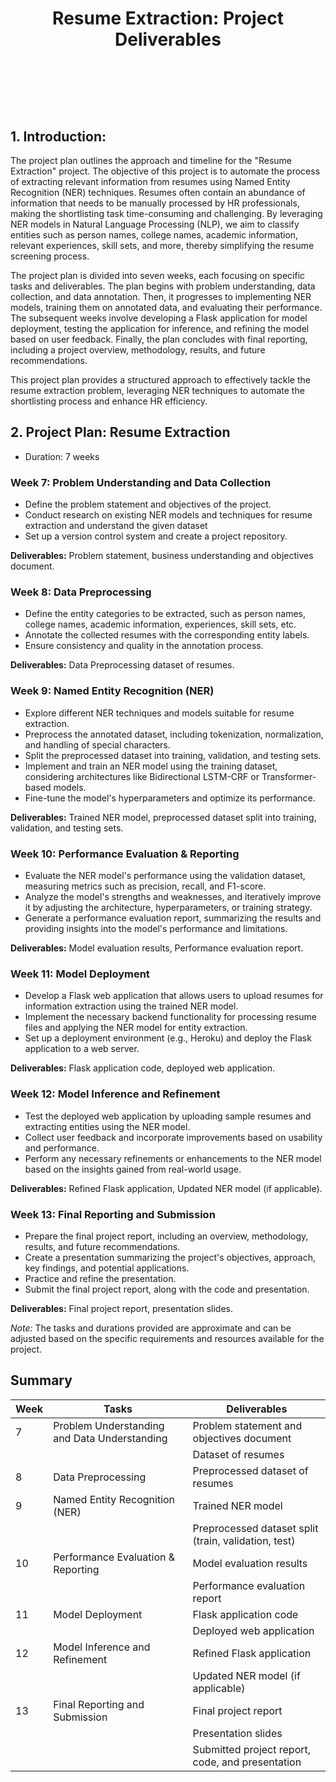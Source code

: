  <h1 style="text-align: center;">Resume Extraction: Project Deliverables

<br> </br>
## 1. Introduction:

The project plan outlines the approach and timeline for the "Resume Extraction" project. The objective of this project is to automate the process of extracting relevant information from resumes using Named Entity Recognition (NER) techniques. Resumes often contain an abundance of information that needs to be manually processed by HR professionals, making the shortlisting task time-consuming and challenging. By leveraging NER models in Natural Language Processing (NLP), we aim to classify entities such as person names, college names, academic information, relevant experiences, skill sets, and more, thereby simplifying the resume screening process.

The project plan is divided into seven weeks, each focusing on specific tasks and deliverables. The plan begins with problem understanding, data collection, and data annotation. Then, it progresses to implementing NER models, training them on annotated data, and evaluating their performance. The subsequent weeks involve developing a Flask application for model deployment, testing the application for inference, and refining the model based on user feedback. Finally, the plan concludes with final reporting, including a project overview, methodology, results, and future recommendations.

This project plan provides a structured approach to effectively tackle the resume extraction problem, leveraging NER techniques to automate the shortlisting process and enhance HR efficiency.


## 2. Project Plan: Resume Extraction

- Duration: 7 weeks

### Week 7: Problem Understanding and Data Collection

- Define the problem statement and objectives of the project.
- Conduct research on existing NER models and techniques for resume extraction and understand the given dataset
- Set up a version control system and create a project repository.

**Deliverables:**
Problem statement, business understanding and objectives document.

### Week 8: Data Preprocessing

- Define the entity categories to be extracted, such as person names, college names, academic information, experiences, skill sets, etc.
- Annotate the collected resumes with the corresponding entity labels.
- Ensure consistency and quality in the annotation process.

**Deliverables:** Data Preprocessing dataset of resumes.

### Week 9: Named Entity Recognition (NER)

- Explore different NER techniques and models suitable for resume extraction.
- Preprocess the annotated dataset, including tokenization, normalization, and handling of special characters.
- Split the preprocessed dataset into training, validation, and testing sets.
- Implement and train an NER model using the training dataset, considering architectures like Bidirectional LSTM-CRF or Transformer-based models.
- Fine-tune the model's hyperparameters and optimize its performance.

**Deliverables:** Trained NER model, preprocessed dataset split into training, validation, and testing sets.

### Week 10: Performance Evaluation & Reporting

- Evaluate the NER model's performance using the validation dataset, measuring metrics such as precision, recall, and F1-score.
- Analyze the model's strengths and weaknesses, and iteratively improve it by adjusting the architecture, hyperparameters, or training strategy.
- Generate a performance evaluation report, summarizing the results and providing insights into the model's performance and limitations.

**Deliverables:**  Model evaluation results, Performance evaluation report.

### Week 11: Model Deployment
- Develop a Flask web application that allows users to upload resumes for information extraction using the trained NER model.
- Implement the necessary backend functionality for processing resume files and applying the NER model for entity extraction.
- Set up a deployment environment (e.g., Heroku) and deploy the Flask application to a web server.

**Deliverables:** Flask application code, deployed web application.

### Week 12: Model Inference and Refinement

- Test the deployed web application by uploading sample resumes and extracting entities using the NER model.
- Collect user feedback and incorporate improvements based on usability and performance.
- Perform any necessary refinements or enhancements to the NER model based on the insights gained from real-world usage.

**Deliverables:** Refined Flask application, Updated NER model (if applicable).

### Week 13: Final Reporting and Submission

- Prepare the final project report, including an overview, methodology, results, and future recommendations.
- Create a presentation summarizing the project's objectives, approach, key findings, and potential applications.
- Practice and refine the presentation.
- Submit the final project report, along with the code and presentation.

**Deliverables:** Final project report, presentation slides.

*Note:* The tasks and durations provided are approximate and can be adjusted based on the specific requirements and resources available for the project.

## Summary
| Week | Tasks                                                | Deliverables                                       |
|------|------------------------------------------------------|----------------------------------------------------|
| 7    | Problem Understanding and Data Understanding             | Problem statement and objectives document           |
|      |                                                      | Dataset of resumes                                 |
| 8    | Data Preprocessing                                      | Preprocessed dataset of resumes                       |
| 9    | Named Entity Recognition (NER)                       | Trained NER model                                  |
|      |                                                      | Preprocessed dataset split (train, validation, test)|
| 10    | Performance Evaluation & Reporting                   | Model evaluation results                           |
|      |                                                      | Performance evaluation report                      |
| 11    | Model Deployment                                     | Flask application code                             |
|      |                                                      | Deployed web application                           |
| 12    | Model Inference and Refinement                       | Refined Flask application                          |
|      |                                                      | Updated NER model (if applicable)                   |
| 13    | Final Reporting and Submission                       | Final project report                               |
|      |                                                      | Presentation slides                                |
|      |                                                      | Submitted project report, code, and presentation   |